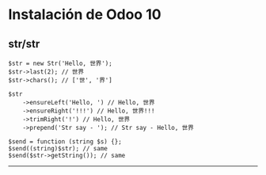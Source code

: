 # Instalación de Odoo 10

## str/str

```linux
$str = new Str('Hello, 世界');
$str->last(2); // 世界
$str->chars(); // ['世', '界']

$str
    ->ensureLeft('Hello, ') // Hello, 世界
    ->ensureRight('!!!') // Hello, 世界!!!
    ->trimRight('!') // Hello, 世界
    ->prepend('Str say - '); // Str say - Hello, 世界

$send = function (string $s) {};
$send((string)$str); // same
$send($str->getString()); // same
```


---------------------
